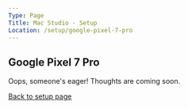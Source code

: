 ```yaml
---
Type: Page
Title: Mac Studio - Setup
Location: /setup/google-pixel-7-pro
---
```


## Google Pixel 7 Pro

Oops, someone's eager! Thoughts are coming soon.

[Back to setup page](/setup)